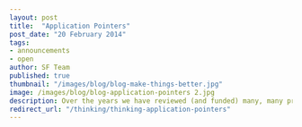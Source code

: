 ```yaml
---
layout: post
title:  "Application Pointers"
post_date: "20 February 2014"
tags: 
- announcements
- open
author: SF Team
published: true
thumbnail: "/images/blog/blog-make-things-better.jpg"
image: /images/blog/blog-application-pointers 2.jpg
description: Over the years we have reviewed (and funded) many, many proposals and fellowship applications...
redirect_url: "/thinking/thinking-application-pointers"
---
```

